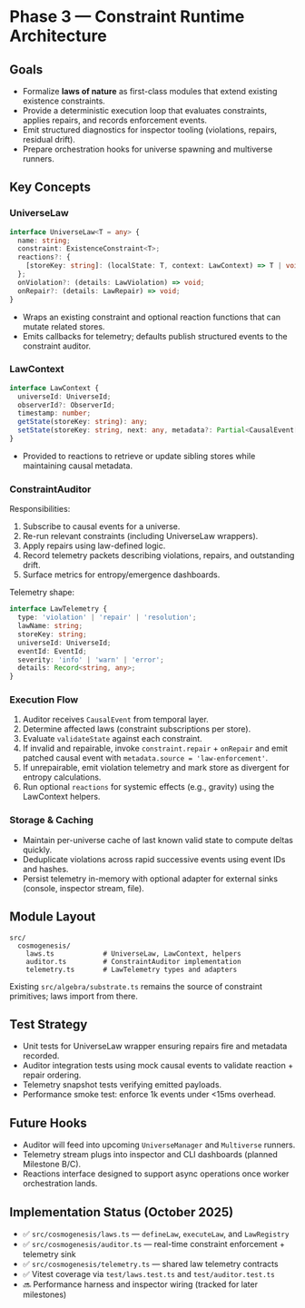 # Phase 3 — Constraint Runtime Architecture

## Goals

- Formalize **laws of nature** as first-class modules that extend existing existence constraints.
- Provide a deterministic execution loop that evaluates constraints, applies repairs, and records enforcement events.
- Emit structured diagnostics for inspector tooling (violations, repairs, residual drift).
- Prepare orchestration hooks for universe spawning and multiverse runners.

## Key Concepts

### UniverseLaw<T>

```ts
interface UniverseLaw<T = any> {
  name: string;
  constraint: ExistenceConstraint<T>;
  reactions?: {
    [storeKey: string]: (localState: T, context: LawContext) => T | void;
  };
  onViolation?: (details: LawViolation) => void;
  onRepair?: (details: LawRepair) => void;
}
```

- Wraps an existing constraint and optional reaction functions that can mutate related stores.
- Emits callbacks for telemetry; defaults publish structured events to the constraint auditor.

### LawContext

```ts
interface LawContext {
  universeId: UniverseId;
  observerId?: ObserverId;
  timestamp: number;
  getState(storeKey: string): any;
  setState(storeKey: string, next: any, metadata?: Partial<CausalEvent['metadata']>): void;
}
```

- Provided to reactions to retrieve or update sibling stores while maintaining causal metadata.

### ConstraintAuditor

Responsibilities:

1. Subscribe to causal events for a universe.
2. Re-run relevant constraints (including UniverseLaw wrappers).
3. Apply repairs using law-defined logic.
4. Record telemetry packets describing violations, repairs, and outstanding drift.
5. Surface metrics for entropy/emergence dashboards.

Telemetry shape:

```ts
interface LawTelemetry {
  type: 'violation' | 'repair' | 'resolution';
  lawName: string;
  storeKey: string;
  universeId: UniverseId;
  eventId: EventId;
  severity: 'info' | 'warn' | 'error';
  details: Record<string, any>;
}
```

### Execution Flow

1. Auditor receives `CausalEvent` from temporal layer.
2. Determine affected laws (constraint subscriptions per store).
3. Evaluate `validateState` against each constraint.
4. If invalid and repairable, invoke `constraint.repair` + `onRepair` and emit patched causal event with `metadata.source = 'law-enforcement'`.
5. If unrepairable, emit violation telemetry and mark store as divergent for entropy calculations.
6. Run optional `reactions` for systemic effects (e.g., gravity) using the LawContext helpers.

### Storage & Caching

- Maintain per-universe cache of last known valid state to compute deltas quickly.
- Deduplicate violations across rapid successive events using event IDs and hashes.
- Persist telemetry in-memory with optional adapter for external sinks (console, inspector stream, file).

## Module Layout

```
src/
  cosmogenesis/
    laws.ts            # UniverseLaw, LawContext, helpers
    auditor.ts         # ConstraintAuditor implementation
    telemetry.ts       # LawTelemetry types and adapters
```

Existing `src/algebra/substrate.ts` remains the source of constraint primitives; laws import from there.

## Test Strategy

- Unit tests for UniverseLaw wrapper ensuring repairs fire and metadata recorded.
- Auditor integration tests using mock causal events to validate reaction + repair ordering.
- Telemetry snapshot tests verifying emitted payloads.
- Performance smoke test: enforce 1k events under <15ms overhead.

## Future Hooks

- Auditor will feed into upcoming `UniverseManager` and `Multiverse` runners.
- Telemetry stream plugs into inspector and CLI dashboards (planned Milestone B/C).
- Reactions interface designed to support async operations once worker orchestration lands.

## Implementation Status (October 2025)

- ✅ `src/cosmogenesis/laws.ts` — `defineLaw`, `executeLaw`, and `LawRegistry`
- ✅ `src/cosmogenesis/auditor.ts` — real-time constraint enforcement + telemetry sink
- ✅ `src/cosmogenesis/telemetry.ts` — shared law telemetry contracts
- ✅ Vitest coverage via `test/laws.test.ts` and `test/auditor.test.ts`
- 🔜 Performance harness and inspector wiring (tracked for later milestones)

